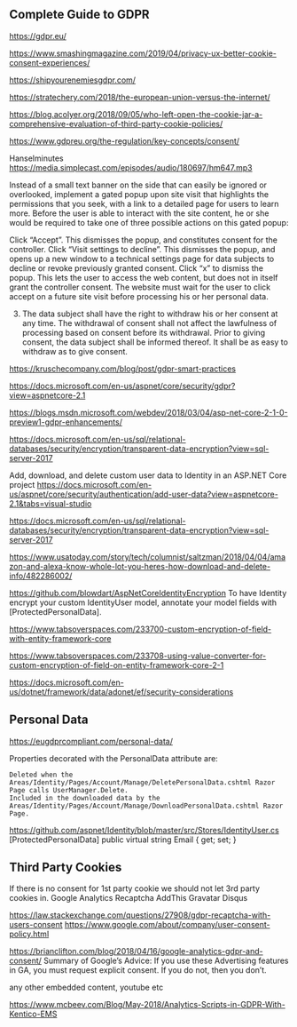 
## Complete Guide to GDPR
https://gdpr.eu/

https://www.smashingmagazine.com/2019/04/privacy-ux-better-cookie-consent-experiences/

https://shipyourenemiesgdpr.com/


https://stratechery.com/2018/the-european-union-versus-the-internet/

https://blog.acolyer.org/2018/09/05/who-left-open-the-cookie-jar-a-comprehensive-evaluation-of-third-party-cookie-policies/


https://www.gdpreu.org/the-regulation/key-concepts/consent/

Hanselminutes
https://media.simplecast.com/episodes/audio/180697/hm647.mp3

Instead of a small text banner on the side that can easily be ignored or overlooked, implement a gated popup upon site visit that highlights the permissions that you seek, with a link to a detailed page for users to learn more. Before the user is able to interact with the site content, he or she would be required to take one of three possible actions on this gated popup:

Click “Accept”. This dismisses the popup, and constitutes consent for the controller.
Click “Visit settings to decline”. This dismisses the popup, and opens up a new window to a technical settings page for data subjects to decline or revoke previously granted consent.
Click “x” to dismiss the popup. This lets the user to access the web content, but does not in itself grant the controller consent. The website must wait for the user to click accept on a future site visit before processing his or her personal data.

3. The data subject shall have the right to withdraw his or her consent at any time. The withdrawal of consent shall not affect the lawfulness of processing based on consent before its withdrawal. Prior to giving consent, the data subject shall be informed thereof. It shall be as easy to withdraw as to give consent.


https://kruschecompany.com/blog/post/gdpr-smart-practices

https://docs.microsoft.com/en-us/aspnet/core/security/gdpr?view=aspnetcore-2.1

https://blogs.msdn.microsoft.com/webdev/2018/03/04/asp-net-core-2-1-0-preview1-gdpr-enhancements/

https://docs.microsoft.com/en-us/sql/relational-databases/security/encryption/transparent-data-encryption?view=sql-server-2017

Add, download, and delete custom user data to Identity in an ASP.NET Core project
https://docs.microsoft.com/en-us/aspnet/core/security/authentication/add-user-data?view=aspnetcore-2.1&tabs=visual-studio

https://docs.microsoft.com/en-us/sql/relational-databases/security/encryption/transparent-data-encryption?view=sql-server-2017

https://www.usatoday.com/story/tech/columnist/saltzman/2018/04/04/amazon-and-alexa-know-whole-lot-you-heres-how-download-and-delete-info/482286002/



https://github.com/blowdart/AspNetCoreIdentityEncryption
To have Identity encrypt your custom IdentityUser model, annotate your model fields with [ProtectedPersonalData].

https://www.tabsoverspaces.com/233700-custom-encryption-of-field-with-entity-framework-core

https://www.tabsoverspaces.com/233708-using-value-converter-for-custom-encryption-of-field-on-entity-framework-core-2-1

https://docs.microsoft.com/en-us/dotnet/framework/data/adonet/ef/security-considerations

## Personal Data

https://eugdprcompliant.com/personal-data/



Properties decorated with the PersonalData attribute are:

    Deleted when the Areas/Identity/Pages/Account/Manage/DeletePersonalData.cshtml Razor Page calls UserManager.Delete.
    Included in the downloaded data by the Areas/Identity/Pages/Account/Manage/DownloadPersonalData.cshtml Razor Page.

https://github.com/aspnet/Identity/blob/master/src/Stores/IdentityUser.cs
[ProtectedPersonalData]
public virtual string Email { get; set; }


## Third Party Cookies

If there is no consent for 1st party cookie we should not let 3rd party cookies in.
Google Analytics
Recaptcha
AddThis
Gravatar
Disqus

https://law.stackexchange.com/questions/27908/gdpr-recaptcha-with-users-consent
https://www.google.com/about/company/user-consent-policy.html

https://brianclifton.com/blog/2018/04/16/google-analytics-gdpr-and-consent/
Summary of Google’s Advice:
If you use these Advertising features in GA, you must request explicit consent. If you do not, then you don’t.

any other embedded content, youtube etc

https://www.mcbeev.com/Blog/May-2018/Analytics-Scripts-in-GDPR-With-Kentico-EMS

